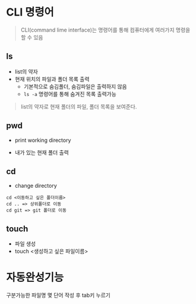 # CLI 명령어

> CLI(command lime interface)는 명령어를 통해 컴퓨터에게 여러가지 명령을 할 수 있음

## ls

- list의 약자
- 현재 위치의 파일과 폴더 목록 출력
  - 기본적으로 숨김폴더, 숨김파일은 출력하지 않음
  - `ls -a` 명령어를 통해 숨겨진 목록 출력가능

> list의 약자로 현재 폴더의 파일, 폴더 목록을 보여준다.

## pwd

- print working directory

- 내가 있는 현재 폴더 출력

## cd

- change directory

```
cd <이동하고 싶은 폴더이름>
cd .. => 상위폴더로 이동
cd git => git 폴더로 이동
```

## touch

- 파일 생성
- touch <생성하고 싶은 파일이름>



# 자동완성기능

구분가능한 파일명 몇 단어 작성 후 tab키 누르기